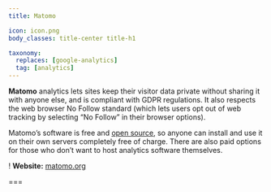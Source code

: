 ```yaml
---
title: Matomo

icon: icon.png
body_classes: title-center title-h1

taxonomy:
  replaces: [google-analytics]
  tag: [analytics]
---
```

**Matomo** analytics lets sites keep their visitor data private without sharing it with anyone else, and is compliant with GDPR regulations. It also respects the web browser No Follow standard (which lets users opt out of web tracking by selecting “No Follow” in their browser options).

Matomo’s software is free and [open source][1], so anyone can install and use it on their own servers completely free of charge. There are also paid options for those who don’t want to host analytics software themselves.

! **Website:** [matomo.org][2]

===

[1]: https://web.archive.org/web/20180904102804/https://switching.social/what-is-open-source-software/
[2]: https://matomo.org
